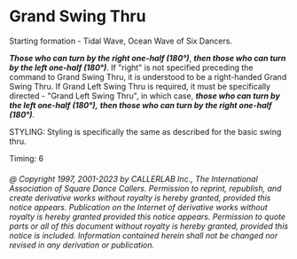 
# Grand Swing Thru

Starting formation - Tidal Wave, Ocean Wave of Six Dancers. 

***Those who can turn by the right one-half (180°)***,
***then those who can turn by the left
one-half (180°)***. If "right" is not specified preceding the command to Grand
Swing Thru, it is understood to be a right-handed Grand Swing Thru. If Grand Left Swing
Thru is required, it must be specifically directed - "Grand Left Swing Thru", in
which case,
***those who can turn by the left one-half (180°),***
***then those who can turn by
the right one-half (180°)***.

STYLING: Styling is specifically the same as described for the basic swing thru.

Timing: 6

###### @ Copyright 1997, 2001-2023 by CALLERLAB Inc., The International Association of Square Dance Callers. Permission to reprint, republish, and create derivative works without royalty is hereby granted, provided this notice appears. Publication on the Internet of derivative works without royalty is hereby granted provided this notice appears. Permission to quote parts or all of this document without royalty is hereby granted, provided this notice is included. Information contained herein shall not be changed nor revised in any derivation or publication.

<!-- Parts
GrandSwingThru1
GrandSwingThru2
GrandLeftSwingThru1
GrandLeftSwingThru2
-->